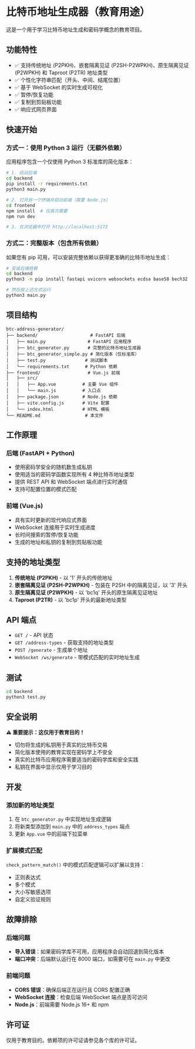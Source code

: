 # 比特币地址生成器（教育用途）

这是一个用于学习比特币地址生成和密码学概念的教育项目。

## 功能特性
- ✅ 支持传统地址 (P2PKH)、嵌套隔离见证 (P2SH-P2WPKH)、原生隔离见证 (P2WPKH) 和 Taproot (P2TR) 地址类型
- ✅ 个性化字符串匹配（开头、中间、结尾位置）
- ✅ 基于 WebSocket 的实时生成可视化
- ✅ 暂停/恢复功能
- ✅ 复制到剪贴板功能
- ✅ 响应式网页界面

## 快速开始

### 方式一：使用 Python 3 运行（无额外依赖）
应用程序包含一个仅使用 Python 3 标准库的简化版本：

```bash
# 1. 启动后端
cd backend
pip install -r requirements.txt
python3 main.py

# 2. 打开另一个终端并启动前端（需要 Node.js）
cd frontend
npm install  # 仅首次需要
npm run dev

# 3. 在浏览器中打开 http://localhost:5173
```

### 方式二：完整版本（包含所有依赖）
如果您有 pip 可用，可以安装完整依赖以获得更准确的比特币地址生成：

```bash
# 安装后端依赖
cd backend
python3 -m pip install fastapi uvicorn websockets ecdsa base58 bech32

# 然后按上述方式运行
python3 main.py
```

## 项目结构
```
btc-address-generator/
├── backend/                    # FastAPI 后端
│   ├── main.py                # FastAPI 应用程序
│   ├── btc_generator.py       # 完整的比特币地址生成器
│   ├── btc_generator_simple.py # 简化版本（仅标准库）
│   ├── test.py               # 测试脚本
│   └── requirements.txt      # Python 依赖
├── frontend/                  # Vue.js 前端
│   ├── src/
│   │   ├── App.vue          # 主要 Vue 组件
│   │   └── main.js          # 入口点
│   ├── package.json         # Node.js 依赖
│   ├── vite.config.js       # Vite 配置
│   └── index.html           # HTML 模板
└── README.md                 # 本文件
```

## 工作原理

### 后端 (FastAPI + Python)
- 使用密码学安全的随机数生成私钥
- 使用适当的密码学函数实现所有 4 种比特币地址类型
- 提供 REST API 和 WebSocket 端点进行实时通信
- 支持可配置位置的模式匹配

### 前端 (Vue.js)
- 具有实时更新的现代响应式界面
- WebSocket 连接用于实时生成进度
- 长时间搜索的暂停/恢复功能
- 生成的地址和私钥的复制到剪贴板功能

## 支持的地址类型

1. **传统地址 (P2PKH)** - 以 '1' 开头的传统地址
2. **嵌套隔离见证 (P2SH-P2WPKH)** - 包装在 P2SH 中的隔离见证，以 '3' 开头
3. **原生隔离见证 (P2WPKH)** - 以 'bc1q' 开头的原生隔离见证地址
4. **Taproot (P2TR)** - 以 'bc1p' 开头的最新地址类型

## API 端点

- `GET /` - API 状态
- `GET /address-types` - 获取支持的地址类型
- `POST /generate` - 生成单个地址
- `WebSocket /ws/generate` - 带模式匹配的实时地址生成

## 测试
```bash
cd backend
python3 test.py
```

## 安全说明

**⚠️ 重要提示：这仅用于教育目的！**

- 切勿将生成的私钥用于真实的比特币交易
- 简化版本使用的教育实现在密码学上不安全
- 真实的比特币应用程序需要适当的密码学库和安全实践
- 私钥在界面中显示仅用于学习目的

## 开发

### 添加新的地址类型
1. 在 `btc_generator.py` 中实现地址生成逻辑
2. 将新类型添加到 `main.py` 中的 `address_types` 端点
3. 更新 `App.vue` 中的前端下拉菜单

### 扩展模式匹配
`check_pattern_match()` 中的模式匹配逻辑可以扩展以支持：
- 正则表达式
- 多个模式
- 大小写敏感选项
- 自定义验证规则

## 故障排除

### 后端问题
- **导入错误**：如果密码学库不可用，应用程序会自动回退到简化版本
- **端口冲突**：后端默认运行在 8000 端口，如需要可在 `main.py` 中更改

### 前端问题
- **CORS 错误**：确保后端正在运行且 CORS 配置正确
- **WebSocket 连接**：检查后端 WebSocket 端点是否可访问
- **Node.js**：前端需要 Node.js 16+ 和 npm

## 许可证
仅用于教育目的。依赖项的许可证请参见各个库的许可证。